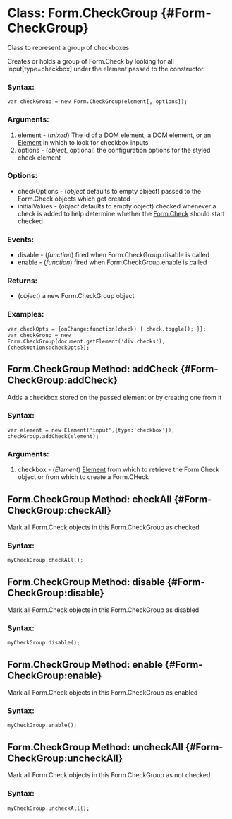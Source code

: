 Class: Form.CheckGroup {#Form-CheckGroup}
=================

Class to represent a group of checkboxes

Creates or holds a group of Form.Check by looking for all input[type=checkbox] under the element passed to the constructor.

### Syntax:

	var checkGroup = new Form.CheckGroup(element[, options]);

### Arguments:

1. element - (*mixed*) The id of a DOM element, a DOM element, or an [Element][] in which to look for checkbox inputs
1. options - (*object*, optional) the configuration options for the styled check element

### Options:

* checkOptions - (*object* defaults to empty object) passed to the Form.Check objects which get created
* initialValues - (*object* defaults to empty object) checked whenever a check is added to help determine whether the [Form.Check][] should start checked

### Events:

* disable - (*function*) fired when Form.CheckGroup.disable is called
* enable - (*function*) fired when Form.CheckGroup.enable is called

### Returns:

* (*object*) a new Form.CheckGroup object

### Examples:

	var checkOpts = {onChange:function(check) { check.toggle(); }};
	var checkGroup = new Form.CheckGroup(document.getElement('div.checks'),{checkOptions:checkOpts});



Form.CheckGroup Method: addCheck {#Form-CheckGroup:addCheck}
--------------------------------

Adds a checkbox stored on the passed element or by creating one from it

### Syntax:

	var element = new Element('input',{type:'checkbox'});
	checkGroup.addCheck(element);

### Arguments:

1. checkbox - (*Element*) [Element][] from which to retrieve the Form.Check object or from which to create a Form.CHeck



Form.CheckGroup Method: checkAll {#Form-CheckGroup:checkAll}
--------------------------------

Mark all Form.Check objects in this Form.CheckGroup as checked

### Syntax:

	myCheckGroup.checkAll();



Form.CheckGroup Method: disable {#Form-CheckGroup:disable}
-------------------------------

Mark all Form.Check objects in this Form.CheckGroup as disabled

### Syntax:

	myCheckGroup.disable();



Form.CheckGroup Method: enable {#Form-CheckGroup:enable}
--------------------------------

Mark all Form.Check objects in this Form.CheckGroup as enabled

### Syntax:

	myCheckGroup.enable();



Form.CheckGroup Method: uncheckAll {#Form-CheckGroup:uncheckAll}
-------------------------------

Mark all Form.Check objects in this Form.CheckGroup as not checked

### Syntax:

	myCheckGroup.uncheckAll();



[Element]: http://mootools.net/docs/Element/Element
[Form.CheckGroup]: #Form.CheckGroup
[Form.Check]: /Form/Form.Check